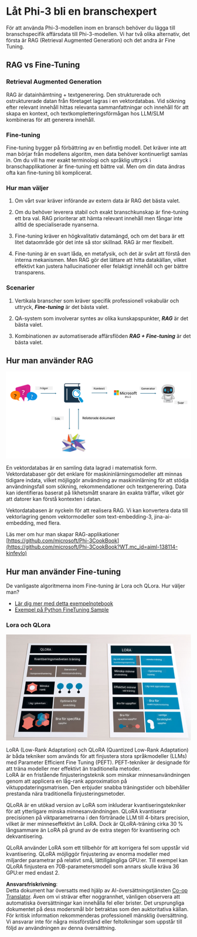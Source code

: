 <!--
CO_OP_TRANSLATOR_METADATA:
{
  "original_hash": "743d7e9cb9c4e8ea642d77bee657a7fa",
  "translation_date": "2025-07-17T09:57:24+00:00",
  "source_file": "md/03.FineTuning/LetPhi3gotoIndustriy.md",
  "language_code": "sv"
}
-->
# **Låt Phi-3 bli en branschexpert**

För att använda Phi-3-modellen inom en bransch behöver du lägga till branschspecifik affärsdata till Phi-3-modellen. Vi har två olika alternativ, det första är RAG (Retrieval Augmented Generation) och det andra är Fine Tuning.

## **RAG vs Fine-Tuning**

### **Retrieval Augmented Generation**

RAG är datainhämtning + textgenerering. Den strukturerade och ostrukturerade datan från företaget lagras i en vektordatabas. Vid sökning efter relevant innehåll hittas relevanta sammanfattningar och innehåll för att skapa en kontext, och textkompletteringsförmågan hos LLM/SLM kombineras för att generera innehåll.

### **Fine-tuning**

Fine-tuning bygger på förbättring av en befintlig modell. Det kräver inte att man börjar från modellens algoritm, men data behöver kontinuerligt samlas in. Om du vill ha mer exakt terminologi och språklig uttryck i branschapplikationer är fine-tuning ett bättre val. Men om din data ändras ofta kan fine-tuning bli komplicerat.

### **Hur man väljer**

1. Om vårt svar kräver införande av extern data är RAG det bästa valet.

2. Om du behöver leverera stabil och exakt branschkunskap är fine-tuning ett bra val. RAG prioriterar att hämta relevant innehåll men fångar inte alltid de specialiserade nyanserna.

3. Fine-tuning kräver en högkvalitativ datamängd, och om det bara är ett litet dataområde gör det inte så stor skillnad. RAG är mer flexibelt.

4. Fine-tuning är en svart låda, en metafysik, och det är svårt att förstå den interna mekanismen. Men RAG gör det lättare att hitta datakällan, vilket effektivt kan justera hallucinationer eller felaktigt innehåll och ger bättre transparens.

### **Scenarier**

1. Vertikala branscher som kräver specifik professionell vokabulär och uttryck, ***Fine-tuning*** är det bästa valet.

2. QA-system som involverar syntes av olika kunskapspunkter, ***RAG*** är det bästa valet.

3. Kombinationen av automatiserade affärsflöden ***RAG + Fine-tuning*** är det bästa valet.

## **Hur man använder RAG**

![rag](../../../../translated_images/rag.2014adc59e6f6007bafac13e800a6cbc3e297fbb9903efe20a93129bd13987e9.sv.png)

En vektordatabas är en samling data lagrad i matematisk form. Vektordatabaser gör det enklare för maskininlärningsmodeller att minnas tidigare indata, vilket möjliggör användning av maskininlärning för att stödja användningsfall som sökning, rekommendationer och textgenerering. Data kan identifieras baserat på likhetsmått snarare än exakta träffar, vilket gör att datorer kan förstå kontexten i datan.

Vektordatabasen är nyckeln för att realisera RAG. Vi kan konvertera data till vektorlagring genom vektormodeller som text-embedding-3, jina-ai-embedding, med flera.

Läs mer om hur man skapar RAG-applikationer [https://github.com/microsoft/Phi-3CookBook](https://github.com/microsoft/Phi-3CookBook?WT.mc_id=aiml-138114-kinfeylo)

## **Hur man använder Fine-tuning**

De vanligaste algoritmerna inom Fine-tuning är Lora och QLora. Hur väljer man?
- [Lär dig mer med detta exempelnotebook](../../../../code/04.Finetuning/Phi_3_Inference_Finetuning.ipynb)
- [Exempel på Python FineTuning Sample](../../../../code/04.Finetuning/FineTrainingScript.py)

### **Lora och QLora**

![lora](../../../../translated_images/qlora.e6446c988ee04ca08807488bb7d9e2c0ea7ef4af9d000fc6d13032b4ac2de18d.sv.png)

LoRA (Low-Rank Adaptation) och QLoRA (Quantized Low-Rank Adaptation) är båda tekniker som används för att finjustera stora språkmodeller (LLMs) med Parameter Efficient Fine Tuning (PEFT). PEFT-tekniker är designade för att träna modeller mer effektivt än traditionella metoder.  
LoRA är en fristående finjusteringsteknik som minskar minnesanvändningen genom att applicera en låg-rank approximation på viktuppdateringsmatrisen. Den erbjuder snabba träningstider och bibehåller prestanda nära traditionella finjusteringsmetoder.

QLoRA är en utökad version av LoRA som inkluderar kvantiseringstekniker för att ytterligare minska minnesanvändningen. QLoRA kvantiserar precisionen på viktparametrarna i den förtränade LLM till 4-bitars precision, vilket är mer minneseffektivt än LoRA. Dock är QLoRA-träning cirka 30 % långsammare än LoRA på grund av de extra stegen för kvantisering och dekvantisering.

QLoRA använder LoRA som ett tillbehör för att korrigera fel som uppstår vid kvantisering. QLoRA möjliggör finjustering av enorma modeller med miljarder parametrar på relativt små, lättillgängliga GPU:er. Till exempel kan QLoRA finjustera en 70B-parametersmodell som annars skulle kräva 36 GPU:er med endast 2.

**Ansvarsfriskrivning**:  
Detta dokument har översatts med hjälp av AI-översättningstjänsten [Co-op Translator](https://github.com/Azure/co-op-translator). Även om vi strävar efter noggrannhet, vänligen observera att automatiska översättningar kan innehålla fel eller brister. Det ursprungliga dokumentet på dess modersmål bör betraktas som den auktoritativa källan. För kritisk information rekommenderas professionell mänsklig översättning. Vi ansvarar inte för några missförstånd eller feltolkningar som uppstår till följd av användningen av denna översättning.